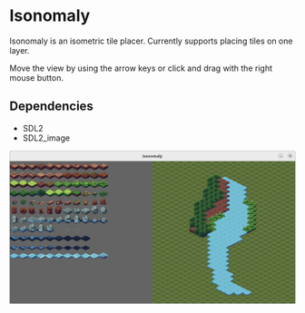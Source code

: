 # Isonomaly
Isonomaly is an isometric tile placer.  Currently supports placing tiles on one layer.

Move the view by using the arrow keys or click and drag with the right mouse button.

## Dependencies
- SDL2
- SDL2_image

![isonomaly](https://github.com/Vaxeral/isonomaly/blob/master/res/river.png?raw=true)

